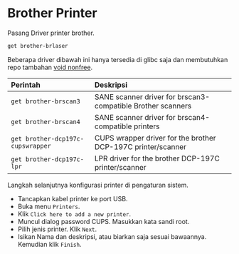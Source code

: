 # Brother Printer

Pasang Driver printer brother.

```sh
get brother-brlaser
```

Beberapa driver dibawah ini hanya tersedia di glibc saja dan membutuhkan repo tambahan [void nonfree].

| Perintah                          | Deskripsi                                                    |
| :-------------------------------- | :----------------------------------------------------------- |
| `get brother-brscan3`             | SANE scanner driver for brscan3-compatible Brother scanners  |
| `get brother-brscan4`             | SANE scanner driver for brscan4-compatible printers          |
| `get brother-dcp197c-cupswrapper` | CUPS wrapper driver for the brother DCP-197C printer/scanner |
| `get brother-dcp197c-lpr`         | LPR driver for the brother DCP-197C printer/scanner          |

Langkah selanjutnya konfigurasi printer di pengaturan sistem.

* Tancapkan kabel printer ke port USB.
* Buka menu `Printers`.
* Klik `Click here to add a new printer`.
* Muncul dialog password CUPS. Masukkan kata sandi root.
* Pilih jenis printer. Klik `Next`.
* Isikan Nama dan deskripsi, atau biarkan saja sesuai bawaannya. Kemudian klik `Finish`.

[void nonfree]:../../server.html#repo-tambahan
